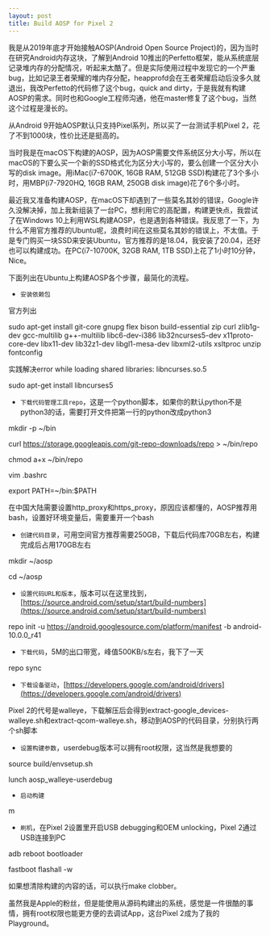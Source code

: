```yaml
---
layout: post
title: Build AOSP for Pixel 2
---
```


我是从2019年底才开始接触AOSP(Android Open Source Project)的，因为当时在研究Android内存这块，了解到Android 10推出的Perfetto框架，能从系统底层记录堆内存的分配情况，听起来太酷了。但是实际使用过程中发现它的一个严重bug，比如记录王者荣耀的堆内存分配，heapprofd会在王者荣耀启动后没多久就退出，我改Perfetto的代码修了这个bug，quick and dirty，于是我就有构建AOSP的需求。同时也和Google工程师沟通，他在master修复了这个bug，当然这个过程是漫长的。

从Android 9开始AOSP默认只支持Pixel系列，所以买了一台测试手机Pixel 2，花了不到1000块，性价比还是挺高的。

当时我是在macOS下构建的AOSP，因为AOSP需要文件系统区分大小写，所以在macOS的下要么买一个新的SSD格式化为区分大小写的，要么创建一个区分大小写的disk image。用iMac(i7-6700K, 16GB RAM, 512GB SSD)构建花了3个多小时，用MBP(i7-7920HQ, 16GB RAM, 250GB disk image)花了6个多小时。

最近我又准备构建AOSP，在macOS下却遇到了一些莫名其妙的错误，Google许久没解决掉，加上我新组装了一台PC，想利用它的高配置，构建更快点，我尝试了在Windows 10上利用WSL构建AOSP，也是遇到各种错误。我反思了一下，为什么不用官方推荐的Ubuntu呢，浪费时间在这些莫名其妙的错误上，不太值。于是专门购买一块SSD来安装Ubuntu，官方推荐的是18.04，我安装了20.04，还好也可以构建成功。在PC(i7-10700K, 32GB RAM, 1TB SSD)上花了1小时10分钟，Nice。

下面列出在Ubuntu上构建AOSP各个步骤，最简化的流程。

* `安装依赖包`

官方列出

sudo apt-get install git-core gnupg flex bison build-essential zip curl zlib1g-dev gcc-multilib g++-multilib libc6-dev-i386 lib32ncurses5-dev x11proto-core-dev libx11-dev lib32z1-dev libgl1-mesa-dev libxml2-utils xsltproc unzip fontconfig

实践解决error while loading shared libraries: libncurses.so.5

sudo apt-get install libncurses5

* `下载代码管理工具repo`，这是一个python脚本，如果你的默认python不是python3的话，需要打开文件把第一行的python改成python3

mkdir -p ~/bin

curl https://storage.googleapis.com/git-repo-downloads/repo > ~/bin/repo

chmod a+x ~/bin/repo

vim .bashrc

export PATH=~/bin:$PATH

在中国大陆需要设置http_proxy和https_proxy，原因应该都懂的，AOSP推荐用bash，设置好环境变量后，需要重开一个bash

* `创建代码目录`，可用空间官方推荐需要250GB，下载后代码库70GB左右，构建完成后占用170GB左右

mkdir ~/aosp

cd ~/aosp

* `设置代码URL和版本`，版本可以在这里找到，[https://source.android.com/setup/start/build-numbers](https://source.android.com/setup/start/build-numbers)

repo init -u https://android.googlesource.com/platform/manifest -b android-10.0.0_r41

* `下载代码`，5M的出口带宽，峰值500KB/s左右，我下了一天

repo sync

* `下载设备驱动`，[https://developers.google.com/android/drivers](https://developers.google.com/android/drivers)

Pixel 2的代号是walleye，下载解压后会得到extract-google_devices-walleye.sh和extract-qcom-walleye.sh，移动到AOSP的代码目录，分别执行两个sh脚本

* `设置构建参数`，userdebug版本可以拥有root权限，这当然是我想要的

source build/envsetup.sh

lunch aosp_walleye-userdebug

* `启动构建`

m

* `刷机`，在Pixel 2设置里开启USB debugging和OEM unlocking，Pixel 2通过USB连接到PC

adb reboot bootloader

fastboot flashall -w

如果想清除构建的内容的话，可以执行make clobber。

虽然我是Apple的粉丝，但是能使用从源码构建出的系统，感觉是一件很酷的事情，拥有root权限也能更方便的去调试App，这台Pixel 2成为了我的Playground。
